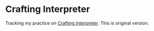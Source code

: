 # Crafting Interpreter

Tracking my practice on [Crafting Interpreter](https://craftinginterpreters.com/). This is original version.
